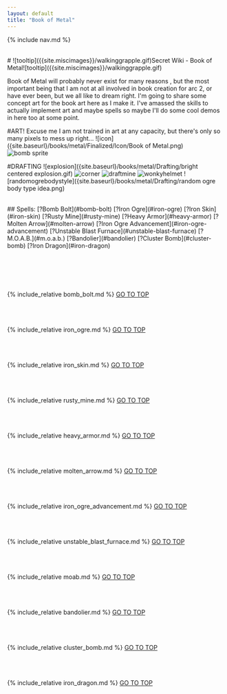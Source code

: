 ```yaml
---
layout: default
title: "Book of Metal"
---
```



{% include nav.md  %}

<br />
# ![tooltip]({{site.miscimages}}/walkinggrapple.gif)Secret Wiki - Book of Metal![tooltip]({{site.miscimages}}/walkinggrapple.gif)

Book of Metal will probably never exist for many reasons , but the most important being that I am not at all involved in book creation for arc 2, or have ever been, but we all like to dream right. I'm going to share some concept art for the book art here as I make it. I've amassed the skills to actually implement art and maybe spells so maybe I'll do some cool demos in here too at some point.



#ART! Excuse me I am not trained in art at any capacity, but there's only so many pixels to mess up right...
![icon]({site.baseurl}/books/metal/Finalized/Icon/Book of Metal.png)
![bomb sprite]({site.baseurl}/books/metal/Finalized/Bomb/bomb.png)


#DRAFTING
![explosion]({site.baseurl}/books/metal/Drafting/bright centered explosion.gif)
![corner]({site.baseurl}/books/metal/Drafting/corner.png)
![draftmine]({site.baseurl}/books/metal/Drafting/draftmine1.png)
![wonkyhelmet]({site.baseurl}/books/metal/Drafting/wonkyhelmet.png)
![randomogrebodystyle]({site.baseurl}/books/metal/Drafting/random ogre body type idea.png)




<br />
## Spells: 
[?Bomb Bolt](#bomb-bolt) 
[?Iron Ogre](#iron-ogre) 
[?Iron Skin](#iron-skin) 
[?Rusty Mine](#rusty-mine) 
[?Heavy Armor](#heavy-armor) 
[?Molten Arrow](#molten-arrow) 
[?Iron Ogre Advancement](#iron-ogre-advancement) 
[?Unstable Blast Furnace](#unstable-blast-furnace) 
[?M.O.A.B.](#m.o.a.b.) 
[?Bandolier](#bandolier) 
[?Cluster Bomb](#cluster-bomb) 
[?Iron Dragon](#iron-dragon) 

<br /><br /><br /><br />

{% include_relative bomb_bolt.md %}
[GO TO TOP](#secret-wiki---book-of-metal)
<br /><br /><br /><br />


{% include_relative iron_ogre.md %}
[GO TO TOP](#secret-wiki---book-of-metal)
<br /><br /><br /><br />


{% include_relative iron_skin.md %}
[GO TO TOP](#secret-wiki---book-of-metal)
<br /><br /><br /><br />


{% include_relative rusty_mine.md %}
[GO TO TOP](#secret-wiki---book-of-metal)
<br /><br /><br /><br />


{% include_relative heavy_armor.md %}
[GO TO TOP](#secret-wiki---book-of-metal)
<br /><br /><br /><br />


{% include_relative molten_arrow.md %}
[GO TO TOP](#secret-wiki---book-of-metal)
<br /><br /><br /><br />


{% include_relative iron_ogre_advancement.md %}
[GO TO TOP](#secret-wiki---book-of-metal)
<br /><br /><br /><br />


{% include_relative unstable_blast_furnace.md %}
[GO TO TOP](#secret-wiki---book-of-metal)
<br /><br /><br /><br />


{% include_relative moab.md %}
[GO TO TOP](#secret-wiki---book-of-metal)
<br /><br /><br /><br />


{% include_relative bandolier.md %}
[GO TO TOP](#secret-wiki---book-of-metal)
<br /><br /><br /><br />


{% include_relative cluster_bomb.md %}
[GO TO TOP](#secret-wiki---book-of-metal)
<br /><br /><br /><br />


{% include_relative iron_dragon.md %}
[GO TO TOP](#secret-wiki---book-of-metal)
<br /><br /><br /><br />


